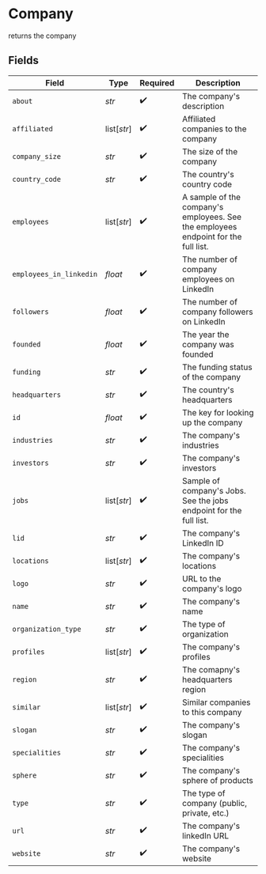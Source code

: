 # Company

returns the company


## Fields

| Field                                                                              | Type                                                                               | Required                                                                           | Description                                                                        |
| ---------------------------------------------------------------------------------- | ---------------------------------------------------------------------------------- | ---------------------------------------------------------------------------------- | ---------------------------------------------------------------------------------- |
| `about`                                                                            | *str*                                                                              | :heavy_check_mark:                                                                 | The company's description                                                          |
| `affiliated`                                                                       | list[*str*]                                                                        | :heavy_check_mark:                                                                 | Affiliated companies to the company                                                |
| `company_size`                                                                     | *str*                                                                              | :heavy_check_mark:                                                                 | The size of the company                                                            |
| `country_code`                                                                     | *str*                                                                              | :heavy_check_mark:                                                                 | The country's country code                                                         |
| `employees`                                                                        | list[*str*]                                                                        | :heavy_check_mark:                                                                 | A sample of the company's employees. See the employees endpoint for the full list. |
| `employees_in_linkedin`                                                            | *float*                                                                            | :heavy_check_mark:                                                                 | The number of company employees on LinkedIn                                        |
| `followers`                                                                        | *float*                                                                            | :heavy_check_mark:                                                                 | The number of company followers on LinkedIn                                        |
| `founded`                                                                          | *float*                                                                            | :heavy_check_mark:                                                                 | The year the company was founded                                                   |
| `funding`                                                                          | *str*                                                                              | :heavy_check_mark:                                                                 | The funding status of the company                                                  |
| `headquarters`                                                                     | *str*                                                                              | :heavy_check_mark:                                                                 | The country's headquarters                                                         |
| `id`                                                                               | *float*                                                                            | :heavy_check_mark:                                                                 | The key for looking up the company                                                 |
| `industries`                                                                       | *str*                                                                              | :heavy_check_mark:                                                                 | The company's industries                                                           |
| `investors`                                                                        | *str*                                                                              | :heavy_check_mark:                                                                 | The company's investors                                                            |
| `jobs`                                                                             | list[*str*]                                                                        | :heavy_check_mark:                                                                 | Sample of company's Jobs. See the jobs endpoint for the full list.                 |
| `lid`                                                                              | *str*                                                                              | :heavy_check_mark:                                                                 | The company's LinkedIn ID                                                          |
| `locations`                                                                        | list[*str*]                                                                        | :heavy_check_mark:                                                                 | The company's locations                                                            |
| `logo`                                                                             | *str*                                                                              | :heavy_check_mark:                                                                 | URL to the company's logo                                                          |
| `name`                                                                             | *str*                                                                              | :heavy_check_mark:                                                                 | The company's name                                                                 |
| `organization_type`                                                                | *str*                                                                              | :heavy_check_mark:                                                                 | The type of organization                                                           |
| `profiles`                                                                         | list[*str*]                                                                        | :heavy_check_mark:                                                                 | The company's profiles                                                             |
| `region`                                                                           | *str*                                                                              | :heavy_check_mark:                                                                 | The comapny's headquarters region                                                  |
| `similar`                                                                          | list[*str*]                                                                        | :heavy_check_mark:                                                                 | Similar companies to this company                                                  |
| `slogan`                                                                           | *str*                                                                              | :heavy_check_mark:                                                                 | The company's slogan                                                               |
| `specialities`                                                                     | *str*                                                                              | :heavy_check_mark:                                                                 | The company's specialities                                                         |
| `sphere`                                                                           | *str*                                                                              | :heavy_check_mark:                                                                 | The company's sphere of products                                                   |
| `type`                                                                             | *str*                                                                              | :heavy_check_mark:                                                                 | The type of company (public, private, etc.)                                        |
| `url`                                                                              | *str*                                                                              | :heavy_check_mark:                                                                 | The company's linkedIn URL                                                         |
| `website`                                                                          | *str*                                                                              | :heavy_check_mark:                                                                 | The company's website                                                              |